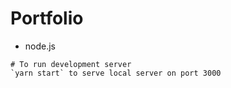 # Portfolio

- node.js

```shell
# To run development server
`yarn start` to serve local server on port 3000
```
